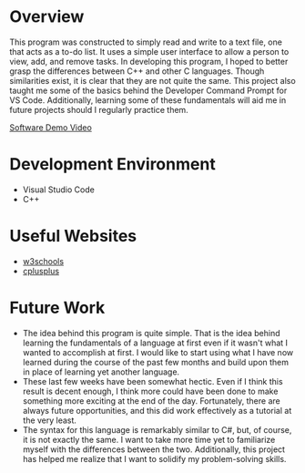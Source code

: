 # Overview

This program was constructed to simply read and write to a text file, one that acts as a to-do list. It uses a simple user interface to allow a person to view, add, and remove tasks. In developing this program, I hoped to better grasp the differences between C++ and other C languages. Though similarities exist, it is clear that they are not quite the same. This project also taught me some of the basics behind the Developer Command Prompt for VS Code. Additionally, learning some of these fundamentals will aid me in future projects should I regularly practice them.

[Software Demo Video](https://www.youtube.com/watch?v=oU0jz5C9Gz8)

# Development Environment

- Visual Studio Code
- C++

# Useful Websites

- [w3schools](https://www.w3schools.com/)
- [cplusplus](https://cplusplus.com/)

# Future Work

- The idea behind this program is quite simple. That is the idea behind learning the fundamentals of a language at first even if it wasn't what I wanted to accomplish at first. I would like to start using what I have now learned during the course of the past few months and build upon them in place of learning yet another language.
- These last few weeks have been somewhat hectic. Even if I think this result is decent enough, I think more could have been done to make something more exciting at the end of the day. Fortunately, there are always future opportunities, and this did work effectively as a tutorial at the very least. 
- The syntax for this language is remarkably similar to C#, but, of course, it is not exactly the same. I want to take more time yet to familiarize myself with the differences between the two. Additionally, this project has helped me realize that I want to solidify my problem-solving skills.